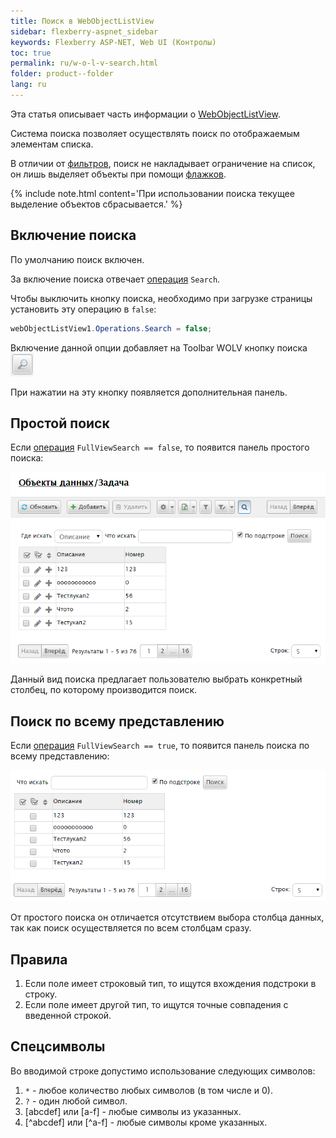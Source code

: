 ```yaml
---
title: Поиск в WebObjectListView
sidebar: flexberry-aspnet_sidebar
keywords: Flexberry ASP-NET, Web UI (Контролы)
toc: true
permalink: ru/w-o-l-v-search.html
folder: product--folder
lang: ru
---
```

Эта статья описывает часть информации о [WebObjectListView](web-object-list-view.html).

Система поиска позволяет осуществлять поиск по отображаемым элементам списка.

В отличии от [фильтров](w-o-l-v-filters.html), поиск не накладывает ограничение на список, он лишь выделяет объекты при помощи [флажков](w-o-l-v-check-boxes.html).

{% include note.html content='При использовании поиска текущее выделение объектов сбрасывается.' %}

## Включение поиска
По умолчанию поиск включен.

За включение поиска отвечает [операция](w-o-l-v-operations.html) `Search`.

Чтобы выключить кнопку поиска, необходимо при загрузке страницы установить эту операцию в `false`:

```cs
webObjectListView1.Operations.Search = false;
```

Включение данной опции добавляет на Toolbar WOLV кнопку поиска ![Кнопка поиска](/images/pages/img/WOLV/WOLVSearchBtn.png)

При нажатии на эту кнопку появляется дополнительная панель.

## Простой поиск
Если [операция](w-o-l-v-operations.html) `FullViewSearch == false`, то появится панель простого поиска:

![](/images/pages/img/page/WOLVSearch/sdlkjhsdkjh.PNG)

Данный вид поиска предлагает пользователю выбрать конкретный столбец, по которому производится поиск.

## Поиск по всему представлению
Если [операция](w-o-l-v-operations.html) `FullViewSearch == true`, то появится панель поиска по всему представлению:

![](/images/pages/img/page/WOLVSearch/WolvSearchFull.PNG)

От простого поиска он отличается отсутствием выбора столбца данных, так как поиск осуществляется по всем столбцам сразу.

## Правила

1. Если поле имеет строковый тип, то ищутся вхождения подстроки в строку.
2. Если поле имеет другой тип, то ищутся точные совпадения с введенной строкой.

## Спецсимволы
Во вводимой строке допустимо использование следующих символов:

1. `*` - любое количество любых символов (в том числе и 0).
2. `?` - один любой символ.
3. &#0091;abcdef&#0093; или &#0091;a-f&#0093; - любые символы из указанных.
4. &#0091;^abcdef&#0093; или &#0091;^a-f&#0093; - любые символы кроме указанных.


